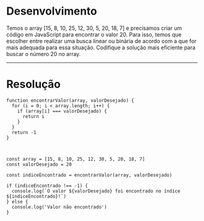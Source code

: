 # Desenvolvimento
Temos o array [15, 8, 10, 25, 12, 30, 5, 20, 18, 7] e precisamos criar um código em JavaScript para encontrar o valor 20.
Para isso, temos que escolher entre realizar uma busca linear ou binária de acordo com a que for mais adequada para essa situação.
Codifique a solução mais eficiente para buscar o número 20 no array.

---

# Resolução

```
function encontrarValor(array, valorDesejado) {
  for (i = 0; i < array.length; i++) {
    if (array[i] === valorDesejado) {
      return i
    } 
  }
  return -1
}



const array = [15, 8, 10, 25, 12, 30, 5, 20, 18, 7]
const valorDesejado = 20

const indiceEncontrado = encontrarValor(array, valorDesejado)

if (indiceEncontrado !== -1) {
  console.log(`O valor ${valorDesejado} foi encontrado no índice ${indiceEncontrado}!`)
} else {
  console.log('Valor não encontrado')
}
